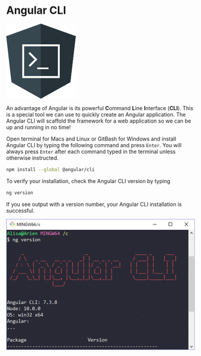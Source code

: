 # Angular CLI

![Angular CLI logo](../.gitbook/assets/cli.png)

An advantage of Angular is its powerful **C**ommand **L**ine **I**nterface \(**CLI**\). This is a special tool we can use to quickly create an Angular application. The Angular CLI will scaffold the framework for a web application so we can be up and running in no time!

Open terminal for Macs and Linux or GitBash for Windows and install Angular CLI by typing the following command and press `Enter`. You will always press `Enter` after each command typed in the terminal unless otherwise instructed.

```bash
npm install --global @angular/cli
```



To verify your installation, check the Angular CLI version by typing

```bash
ng version
```

If you see output with a version number, your Angular CLI installation is successful.

![Angular CLI successful installation](../.gitbook/assets/angular-cli.png)

